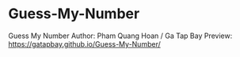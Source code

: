 # Guess-My-Number
Guess My Number
Author: Pham Quang Hoan / Ga Tap Bay
Preview: https://gatapbay.github.io/Guess-My-Number/
